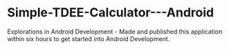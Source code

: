 # Simple-TDEE-Calculator---Android
Explorations in Android Development - Made and published this application within six hours to get started into Android Development.
